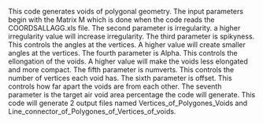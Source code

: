 This code generates voids of polygonal geometry. 
The input parameters begin with the Matrix M which is done when the code reads the COORDSALLAGG.xls file. 
The second parameter is irregularity. 
a higher irregularity value will increase irregularity.
The third parameter is spikyness.
This controls the angles at the vertices.
A higher value will create smaller angles at the vertices.
The fourth parameter is Alpha.
This controls the ellongation of the voids.
A higher value will make the voids less elongated and more compact.
The fifth parameter is numverts.
This controls the number of vertices each void has.
The sixth parameter is offset.
This controls how far apart the voids are from each other.
The seventh parameter is the target air void area percentage the code will generate.
This code will generate 2 output files named Vertices_of_Polygones_Voids and Line_connector_of_Polygones_of_Vertices_of_voids.
